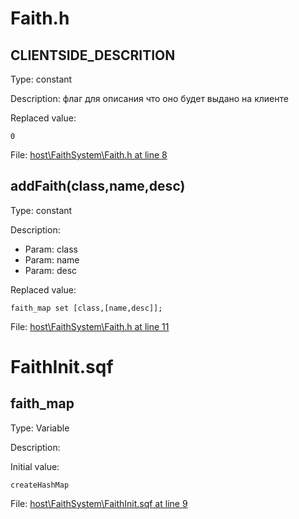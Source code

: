 # Faith.h

## CLIENTSIDE_DESCRITION

Type: constant

Description: флаг для описания что оно будет выдано на клиенте


Replaced value:
```sqf
0
```
File: [host\FaithSystem\Faith.h at line 8](../../../Src/host/FaithSystem/Faith.h#L8)
## addFaith(class,name,desc)

Type: constant

Description: 
- Param: class
- Param: name
- Param: desc

Replaced value:
```sqf
faith_map set [class,[name,desc]];
```
File: [host\FaithSystem\Faith.h at line 11](../../../Src/host/FaithSystem/Faith.h#L11)
# FaithInit.sqf

## faith_map

Type: Variable

Description: 


Initial value:
```sqf
createHashMap
```
File: [host\FaithSystem\FaithInit.sqf at line 9](../../../Src/host/FaithSystem/FaithInit.sqf#L9)
